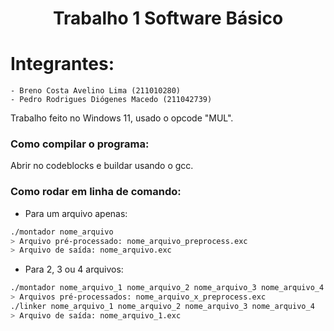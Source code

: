 <h1 align="center">Trabalho 1 Software Básico</h1>

# Integrantes:
    - Breno Costa Avelino Lima (211010280)
    - Pedro Rodrigues Diógenes Macedo (211042739)

Trabalho feito no Windows 11, usado o opcode "MUL".

### Como compilar o programa:

Abrir no codeblocks e buildar usando o gcc.

### Como rodar em linha de comando:

- Para um arquivo apenas:

```bash
./montador nome_arquivo
> Arquivo pré-processado: nome_arquivo_preprocess.exc
> Arquivo de saída: nome_arquivo.exc
```

- Para 2, 3 ou 4 arquivos:

```bash
./montador nome_arquivo_1 nome_arquivo_2 nome_arquivo_3 nome_arquivo_4
> Arquivos pré-processados: nome_arquivo_x_preprocess.exc
./linker nome_arquivo_1 nome_arquivo_2 nome_arquivo_3 nome_arquivo_4
> Arquivo de saída: nome_arquivo_1.exc
```
